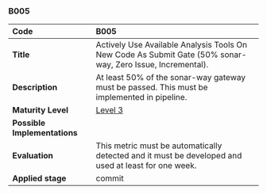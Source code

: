 ### B005

| **Code**           | **B005** |
| :--                | :--      |
| **Title**          | Actively Use Available Analysis Tools On New Code As Submit Gate (50% sonar-way, Zero Issue, Incremental). |
| **Description**    | At least 50% of the sonar-way gateway must be passed. This must be implemented in pipeline. |
| **Maturity Level** | [Level 3](/LEVELS.html#level-3) |
| **Possible Implementations** | |
| **Evaluation**     | This metric must be automatically detected and it must be developed and used at least for one week. |
| **Applied stage**  | commit |
